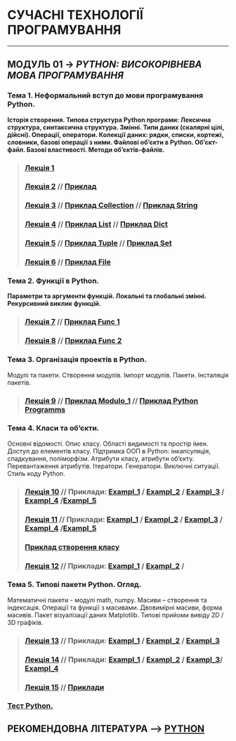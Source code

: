# **СУЧАСНІ ТЕХНОЛОГІЇ ПРОГРАМУВАННЯ**
***
## **МОДУЛЬ 01** -> *PYTHON: ВИСОКОРІВНЕВА МОВА ПРОГРАМУВАННЯ*
### **Тема 1. Неформальний вступ до мови програмування Python**.  
**Історія створення. Типова структура Python програми: Лексична структура, синтаксична структура. Змінні. Типи даних (скалярні цілі, дійсні). Операції, оператори. Колекції даних: рядки, списки, кортежі, словники, базові операції з ними. Файлові об’єкти в Python.
Об’єкт-файл. Базові властивості. Методи об’єктів-файлів.**
>### [**Лекція 1**](/Lections/Modulo_1/2020_MPT_Lec_01_.pdf)
>### [**Лекція 2**](/Lections/Modulo_1/2020_MPT_Lec_02_.pdf)  // [**Приклад**](/Lections/Modulo_1/EXAMPL_LEC_02_PYTHON_01.ipynb)
>### [**Лекція 3**](/Lections/Modulo_1/2020_MPT_Lec_03_.pdf) //  [**Приклад Collection**](/Lections/Modulo_1/EXAMPL_LEC_03_PYTHON_02_Collect.ipynb) // [**Приклад String**](/Lections/Modulo_1/EXAMPL_LEC_03_PYTHON_02_String.ipynb)
>### [**Лекція 4**](/Lections/Modulo_1/2020_MPT_Lec_04_.pdf) //  [**Приклад List**](/Lections/Modulo_1/EXAMPL_LEC_04_PYTHON_03_List.ipynb) // [**Приклад Dict**](/Lections/Modulo_1/EXAMPL_LEC_04_PYTHON_03_Dict.ipynb)
>### [**Лекція 5**](/Lections/Modulo_1/2020_MPT_Lec_05_.pdf) //  [**Приклад Tuple**](/Lections/Modulo_1/EXAMPL_LEC_05_PYTHON_04_Tuple.ipynb) // [**Приклад Set**](/Lections/Modulo_1/EXAMPL_LEC_05_PYTHON_04_Set.ipynb)
>### [**Лекція 6**](/Lections/Modulo_1/2020_MPT_Lec_06_.pdf) // [**Приклад File**](/Lections/Modulo_1/EXAMPL_LEC_06_PYTHON_05_File.ipynb)
### **Тема 2. Функції в Python.**
**Параметри та аргументи функцій. Локальні та глобальні змінні. Рекурсивний виклик функцій.**
>### [**Лекція 7**](/Lections/Modulo_1/2020_MPT_Lec_07_.pdf) // [**Приклад Func 1**](/Lections/Modulo_1/EXAMPL_LEC_07_PYTHON_06_Func.ipynb)
>### [**Лекція 8**](/Lections/Modulo_1/2020_MPT_Lec_08_.pdf) // [**Приклад Func 2**](/Lections/Modulo_1/EXAMPL_LEC_08_PYTHON_07_Func.ipynb)
### **Тема 3. Організація проектів в Python.**
Модулі та пакети. Створення модулів. Імпорт модулів. Пакети. Інсталяція пакетів.
>### [**Лекція 9**](/Lections/Modulo_1/2020_MPT_Lec_09_.pdf) // [**Приклад Modulo_1**](/Lections/Modulo_1/EXAMPL_LEC_09_PYTHON_08_Moduls.ipynb) // [**Приклад Python Programms**](/Lections/Modulo_1/PY_FOR_LEC_09/)
### **Тема 4. Класи та об’єкти.**
Основні відомості. Опис класу. Області видимості та простір імен. Доступ до елементів класу. Підтримка ООП в  Python: інкапсуляція, спадкування, поліморфізм. Атрибути класу, атрибути об’єкту. Перевантаження атрибутів.  Ітератори. Генератори. Виключні ситуації. Стиль коду Python.
>### [**Лекція 10**](/Lections/Modulo_1/2020_MPT_Lec_10_.pdf) // **Приклади:**  [**Exampl_1**](/Lections/Modulo_1/EXAMPL_LEC_10_PYTHON_09_Class_1.ipynb) / [**Exampl_2**](/Lections/Modulo_1/EXAMPL_LEC_10_PYTHON_09_Class_2.ipynb) / [**Exampl_3**](/Lections/Modulo_1/EXAMPL_LEC_10_PYTHON_09_Class_3.ipynb) / [**Exampl_4**](/Lections/Modulo_1/EXAMPL_LEC_10_PYTHON_09_Class_4.ipynb) /[**Exampl_5**](/Lections/Modulo_1/EXAMPL_LEC_10_PYTHON_09_Class_5.ipynb)
>### [**Лекція 11**](/Lections/Modulo_1/2020_MPT_Lec_11_.pdf) //  **Приклади:**  [**Exampl_1**](/Lections/Modulo_1/EXAMPL_LEC_11_PYTHON_10_Class_1.ipynb) / [**Exampl_2**](/Lections/Modulo_1/EXAMPL_LEC_11_PYTHON_10_Class_2.ipynb) / [**Exampl_3**](/Lections/Modulo_1/EXAMPL_LEC_11_PYTHON_10_Class_3.ipynb) / [**Exampl_4**](/Lections/Modulo_1/EXAMPL_LEC_11_PYTHON_10_Class_4.ipynb) /[**Exampl_5**](/Lections/Modulo_1/EXAMPL_LEC_11_PYTHON_10_Class_5.ipynb)
>### [**Приклад створення класу**](/Lections/Modulo_1//PY_FOR_LEC_11/Lec_CLASS_Person_Module_ver_01.py)
>### [**Лекція 12**](/Lections/Modulo_1/2020_MPT_Lec_12_.pdf) //  **Приклади:**  [**Exampl_1**](/Lections/Modulo_1/EXAMPL_LEC_12_PYTHON_11_Except.ipynb) / [**Exampl_2**](/Lections/Modulo_1/EXAMPL_LEC_12_PYTHON_11_PEP.ipynb) /
### **Тема 5. Типові пакети Python. Огляд.**
Математичні пакети - модулі  math, numpy. Масиви – створення та індексація. Операції та функції з масивами. Двовимірні масиви, форма масивів.
Пакет візуалізації даних Matplotlib. Типові прийоми вивіду 2D / 3D графіків.
>### [**Лекція 13**](/Lections/Modulo_1/2020_MPT_Lec_13_.pdf) //  **Приклади:**  [**Exampl_1**](/Lections/Modulo_1/EXAMPL_LEC_13_PYTHON_12_1_Sys_Math.ipynb) / [**Exampl_2**](/Lections/Modulo_1/EXAMPL_LEC_13_PYTHON_12_2_NumPy.ipynb) / [**Exampl_3**](/Lections/Modulo_1/EXAMPL_LEC_13_PYTHON_12_3_SciPy.ipynb)
>### [**Лекція 14**](/Lections/Modulo_1/2020_MPT_Lec_14_.pdf) //  **Приклади:**  [**Exampl_1**](/Lections/Modulo_1/EXAMPL_LEC_14_PYTHON_13_1_MatPlotLib.ipynb) / [**Exampl_2**](/Lections/Modulo_1/EXAMPL_LEC_14_PYTHON_13_2_MatPlotLib.ipynb) / [**Exampl_3**](/Lections/Modulo_1/EXAMPL_LEC_14_PYTHON_13_3_MatPlot3D.ipynb)/ [**Exampl_4**](/Lections/Modulo_1/EXAMPL_LEC_14_PYTHON_13_4_Animation.ipynb)
>### [**Лекція 15**](/Lections/Modulo_1/2020_MPT_Lec_15_.pdf) //  [**Приклади**](/Lections/Modulo_1/PY_FOR_LEC_15/Lec_15_Examples.md)

### [**Тест Python.**](/Lections/Modulo_1_Test/Mod_1_Test.md)

## **РЕКОМЕНДОВНА ЛІТЕРАТУРА** --> [**PYTHON**](/Biblio/PYTHON_books_.md)
